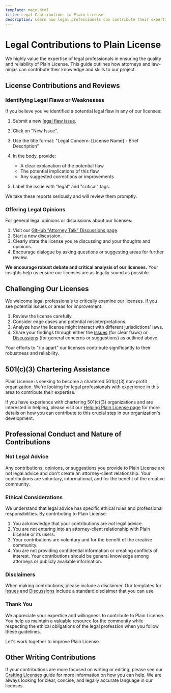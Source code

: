 ```yaml
---
template: main.html
title: Legal Contributions to Plain License
description: Learn how legal professionals can contribute their expertise to Plain License, including reviewing licenses and offering legal opinions.
---
```

# Legal Contributions to Plain License

We highly value the expertise of legal professionals in ensuring the quality and reliability of Plain License. This guide outlines how attorneys and law-ninjas can contribute their knowledge and skills to our project.

## License Contributions and Reviews

### Identifying Legal Flaws or Weaknesses

If you believe you've identified a potential legal flaw in any of our licenses:

1.  Submit a new [legal flaw issue][legalissue].
2.  Click on "New Issue".
3.  Use the title format: "Legal Concern: [License Name] - Brief Description"
4.  In the body, provide:

    - A clear explanation of the potential flaw
    - The potential implications of this flaw
    - Any suggested corrections or improvements

5.  Label the issue with "legal" and "critical" tags.

We take these reports seriously and will review them promptly.

### Offering Legal Opinions

For general legal opinions or discussions about our licenses:

1. Visit our [GitHub "Attorney Talk" Discussions page][discussions].
2. Start a new discussion.
3. Clearly state the license you're discussing and your thoughts and opinions.
4. Encourage dialogue by asking questions or suggesting areas for further review.

**We encourage robust debate and critical analysis of our licenses.** Your insights help us ensure our licenses are as legally sound as possible.

## Challenging Our Licenses

We welcome legal professionals to critically examine our licenses. If you see potential issues or areas for improvement:

1. Review the license carefully.
2. Consider edge cases and potential misinterpretations.
3. Analyze how the license might interact with different jurisdictions' laws.
4. Share your findings through either the [Issues][legalissue] (for clear flaws) or [Discussions][discussions] (for general concerns or suggestions) as outlined above.

Your efforts to "rip apart" our licenses contribute significantly to their robustness and reliability.

## 501&lpar;c&rpar;(3) Chartering Assistance

Plain License is seeking to become a chartered 501&lpar;c&rpar;(3) non-profit organization. We're looking for legal professionals with experience in this area to contribute their expertise.

If you have experience with chartering 501&lpar;c&rpar;(3) organizations and are interested in helping, please visit our [Helping Plain License page][helping] for more details on how you can contribute to this crucial step in our organization's development.

## Professional Conduct and Nature of Contributions

### Not Legal Advice

Any contributions, opinions, or suggestions you provide to Plain License are not legal advice and don't create an attorney-client relationship. Your contributions are voluntary, informational, and for the benefit of the creative community.

### Ethical Considerations

We understand that legal advice has specific ethical rules and professional responsibilities. By contributing to Plain License:

1. You acknowledge that your contributions are *not* legal advice.
2. You are not entering into an attorney-client relationship with Plain License or its users.
3. Your contributions are voluntary and for the benefit of the creative community.
4. You are not providing confidential information or creating conflicts of interest. Your contributions should be general knowledge among attorneys or publicly available information.

### Disclaimers

When making contributions, please include a disclaimer. Our templates for [Issues][legalissue] and [Discussions][discussions] include a standard disclaimer that you can use.

### Thank You

We appreciate your expertise and willingness to contribute to Plain License. You help us maintain a valuable resource for the community while respecting the ethical obligations of the legal profession when you follow these guidelines.

Let's work together to improve Plain License.

## Other Writing Contributions

If your contributions are more focused on writing or editing, please see our [Crafting Licenses][crafting] guide for more information on how you can help. We are always looking for clear, concise, and legally accurate language in our licenses.

[discussions]: https://github.com/seekinginfiniteloop/PlainLicense/discussions/categories/attorney-talk "Attorney Talk Discussions"
[legalissue]: https://github.com/seekinginfiniteloop/PlainLicense/issues/new?assignees=seekinginfiniteloop&labels=bug%2Ctriage&projects=&template=legal_issue.yml&title=%5BLegalFlaw%5D%3A+ "Create a new issue"
[helping]: index.md "Helping Plain License"
[crafting]: craft.md "Crafting Licenses"
